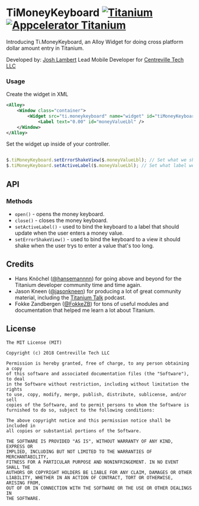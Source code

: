 # TiMoneyKeyboard [![Titanium](http://www-static.appcelerator.com/badges/titanium-git-badge-sq.png)](http://www.appcelerator.com/titanium/) [![Appcelerator Titanium](http://www-static.appcelerator.com/badges/alloy-git-badge-sq.png)](http://www.appcelerator.com/alloy/)

Introducing Ti.MoneyKeyboard, an Alloy Widget for doing cross platform dollar amount entry in Titanium.

Developed by: [Josh Lambert](http://joshlambert.co)
Lead Mobile Developer for [Centreville Tech LLC](http://centrevilletech.com)

### Usage

Create the widget in XML
```xml
<Alloy>
	<Window class="container">
		<Widget src="ti.moneykeyboard" name="widget" id="tiMoneyKeyboard" />
        	<Label text="0.00" id="moneyValueLbl" />
	</Window>
</Alloy>
```

Set the widget up inside of your controller.
```javascript

$.tiMoneyKeyboard.setErrorShakeView($.moneyValueLbl); // Set what we should shake when an error happens.
$.tiMoneyKeyboard.setActiveLabel($.moneyValueLbl); // Set what label we should bind the keyboard to. Must bind before opening/closing the keyboard!

```

## API

### Methods
* `open()` - opens the money keyboard.
* `close()` - closes the money keyboard.
* `setActiveLabel()` - used to bind the keyboard to a label that should update when the user enters a money value.
* `setErrorShakeView()` - used to bind the keyboard to a view it should shake when the user trys to enter a value that's too long.

## Credits

* Hans Knöchel ([@hansemannnn](https://twitter.com/hansemannnn)) for going above and beyond for the Titanium developer community time and time again.
* Jason Kneen ([@jasonkneen](https://twitter.com/jasonkneen)) for producing a lot of great community material, including the [Titanium Talk](https://www.appcelerator.com/blog/2017/08/a-new-podcast-for-titanium-developers/) podcast.
* Fokke Zandbergen ([@FokkeZB](https://twitter.com/FokkeZB)) for tons of useful modules and documentation that helped me learn a lot about Titanium.

## License

    The MIT License (MIT)

    Copyright (c) 2018 Centreville Tech LLC

    Permission is hereby granted, free of charge, to any person obtaining a copy
    of this software and associated documentation files (the "Software"), to deal
    in the Software without restriction, including without limitation the rights
    to use, copy, modify, merge, publish, distribute, sublicense, and/or sell
    copies of the Software, and to permit persons to whom the Software is
    furnished to do so, subject to the following conditions:

    The above copyright notice and this permission notice shall be included in
    all copies or substantial portions of the Software.

    THE SOFTWARE IS PROVIDED "AS IS", WITHOUT WARRANTY OF ANY KIND, EXPRESS OR
    IMPLIED, INCLUDING BUT NOT LIMITED TO THE WARRANTIES OF MERCHANTABILITY,
    FITNESS FOR A PARTICULAR PURPOSE AND NONINFRINGEMENT. IN NO EVENT SHALL THE
    AUTHORS OR COPYRIGHT HOLDERS BE LIABLE FOR ANY CLAIM, DAMAGES OR OTHER
    LIABILITY, WHETHER IN AN ACTION OF CONTRACT, TORT OR OTHERWISE, ARISING FROM,
    OUT OF OR IN CONNECTION WITH THE SOFTWARE OR THE USE OR OTHER DEALINGS IN
    THE SOFTWARE.
